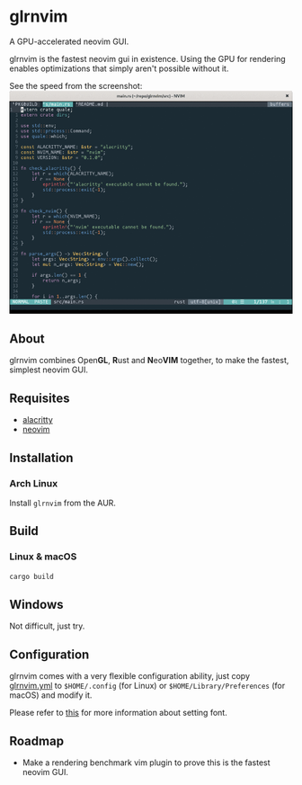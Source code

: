 glrnvim
=======

A GPU-accelerated neovim GUI.


glrnvim is the fastest neovim gui in existence. Using the GPU for rendering enables optimizations that simply aren't possible without it.

See the speed from the screenshot:
![screenshot](screenshot/very_fast.gif)

## About

glrnvim combines Open**GL**, **R**ust and **N**eo**VIM** together, to make the fastest, simplest neovim GUI.

## Requisites

* [alacritty](https://github.com/jwilm/alacritty)
* [neovim](https://neovim.io)

## Installation

### Arch Linux

Install `glrnvim` from the AUR.

## Build

### Linux & macOS

```sh
cargo build
```

## Windows

Not difficult, just try.

## Configuration

glrnvim comes with a very flexible configuration ability, just copy [glrnvim.yml](https://github.com/beeender/glrnvim/blob/master/glrnvim.yml) to `$HOME/.config` (for Linux) or `$HOME/Library/Preferences` (for macOS) and modify it.

Please refer to [this](https://github.com/jwilm/alacritty/wiki/Changing-the-default-font) for more information about setting font.

## Roadmap

* Make a rendering benchmark vim plugin to prove this is the fastest neovim GUI.
